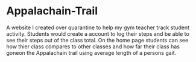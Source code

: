 # Appalachain-Trail

A website I created over quarantine to help my gym teacher track student activity. Students would create a account to log their steps and be able to see their steps out of the class total. On the home page students can see how thier class compares to other classes and how far their class has goneon the Appalachain trail using average length of a persons gait. 
